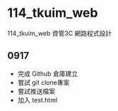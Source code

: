 # 114_tkuim_web
114_tkuim_web
資管3C 網路程式設計

## 0917
- 完成 Github 倉庫建立
- 嘗試 git clone專案
- 嘗試推送檔案
- 加入 test.html